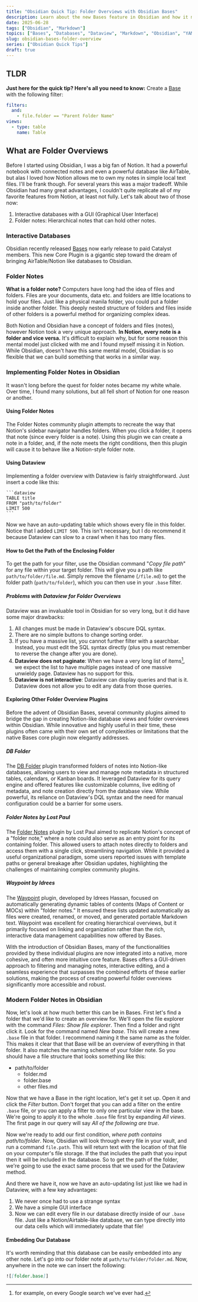 ```yaml
---
title: "Obsidian Quick Tip: Folder Overviews with Obsidian Bases"
description: Learn about the new Bases feature in Obsidian and how it makes Obsidian more powerful and easier to use.
date: 2025-06-28
tags: ["Obsidian", "Markdown"]
topics: ["Bases", "Databases", "Dataview", "Markdown", "Obsidian", "YAML", "AirTable"]
slug: obsidian-bases-folder-overview
series: ["Obsidian Quick Tips"]
draft: true
---
```



## TLDR
**Just here for the quick tip? Here's all you need to know:**
Create a [Base](https://help.obsidian.md/bases) with the following filter: 

```yaml
filters:
  and:
    - file.folder == "Parent Folder Name"
views:
  - type: table
    name: Table
```

## What are Folder Overviews
Before I started using Obsidian, I was a big fan of Notion. It had a powerful notebook with connected notes and even a powerful database like AirTable, but alas I loved how Notion allows me to own my notes in simple local text files. I'll be frank though. For several years this was a major tradeoff. While Obsidian had many great advantages, I couldn't quite replicate all of my favorite features from Notion, at least not fully. Let's talk about two of those now: 

1. Interactive databases with a GUI (Graphical User Interface)
2. Folder notes: Hierarchical notes that can hold other notes.

### Interactive Databases
Obsidian recently released [Bases](https://help.obsidian.md/bases) now early release to paid Catalyst members. This new Core Plugin is a gigantic step toward the dream of bringing AirTable/Notion like databases to Obsidian. 

### Folder Notes
**What is a folder note?** Computers have long had the idea of files and folders. Files are your documents, data etc. and folders are little locations to hold your files. Just like a physical manila folder, you could put a folder inside another folder. This deeply nested structure of folders and files inside of other folders is a powerful method for organizing complex ideas. 

Both Notion and Obsidian have a concept of folders and files (notes), however Notion took a very unique approach. **In Notion, every note is a folder and vice versa.** It's difficult to explain why, but for some reason this mental model just clicked with me and I found myself missing it in Notion. While Obsidian, doesn't have this same mental model, Obsidian is so flexible that we can build something that works in a similar way. 

### Implementing Folder Notes in Obsidian
It wasn't long before the quest for folder notes became my white whale. Over time, I found many solutions, but all fell short of Notion for one reason or another. 

#### Using Folder Notes 
The Folder Notes community plugin attempts to recreate the way that Notion's sidebar navigator handles folders. When you click a folder, it opens that note (since every folder is a note). Using this plugin we can create a note in a folder, and, if the note meets the right conditions, then this plugin will cause it to behave like a Notion-style folder note. 

#### Using Dataview
Implementing a folder overview with Dataview is fairly straightforward. Just insert a code like this: 

````
```dataview
TABLE title
FROM "path/to/folder"
LIMIT 500
```
````

Now we have an auto-updating table which shows every file in this folder. Notice that I added `LIMIT 500`. This isn't necessary, but I do recommend it because Dataview can slow to a crawl when it has too many files. 

#### How to Get the Path of the Enclosing Folder
To get the path for your filter, use the Obsidian command "_Copy file path_" for any file within your target folder. This will give you a path like `path/to/folder/file.md`. Simply remove the filename (`/file.md`) to get the folder path (`path/to/folder`), which you can then use in your `.base` filter.

##### Problems with Dataview for Folder Overviews
Dataview was an invaluable tool in Obsidian for so very long, but it did have some major drawbacks: 
1. All changes must be made in Dataview's obscure DQL syntax. 
2. There are no simple buttons to change sorting order. 
3. If you have a massive list, you cannot further filter with a searchbar. Instead, you must edit the SQL syntax directly (plus you must remember to reverse the change after you are done). 
4. **Dataview does not paginate**: When we have a very long list of items[^&], we expect the list to have multiple pages instead of one massive unwieldy page. Dataview has no support for this. 
5. **Dataview is not interactive**: Dataview can display queries and that is it. Dataview does not allow you to edit any data from those queries. 

[^&]: for example, on every Google search we've ever had.
#### Exploring Other Folder Overview Plugins

Before the advent of Obsidian Bases, several community plugins aimed to bridge the gap in creating Notion-like database views and folder overviews within Obsidian. While innovative and highly useful in their time, these plugins often came with their own set of complexities or limitations that the native Bases core plugin now elegantly addresses.

##### DB Folder

The [DB Folder](https://rafaelgb.github.io/obsidian-db-folder/) plugin transformed folders of notes into Notion-like databases, allowing users to view and manage note metadata in structured tables, calendars, or Kanban boards. It leveraged Dataview for its query engine and offered features like customizable columns, live editing of metadata, and note creation directly from the database view. While powerful, its reliance on Dataview's DQL syntax and the need for manual configuration could be a barrier for some users.

##### Folder Notes by Lost Paul

The [Folder Notes](https://github.com/LostPaul/obsidian-folder-notes) plugin by Lost Paul aimed to replicate Notion's concept of a "folder note," where a note could also serve as an entry point for its containing folder. This allowed users to attach notes directly to folders and access them with a single click, streamlining navigation. While it provided a useful organizational paradigm, some users reported issues with template paths or general breakage after Obsidian updates, highlighting the challenges of maintaining complex community plugins.

##### Waypoint by Idrees

The [Waypoint](https://github.com/IdreesInc/Waypoint) plugin, developed by Idrees Hassan, focused on automatically generating dynamic tables of contents (Maps of Content or MOCs) within "folder notes." It ensured these lists updated automatically as files were created, renamed, or moved, and generated portable Markdown text. Waypoint was excellent for creating hierarchical overviews, but it primarily focused on linking and organization rather than the rich, interactive data management capabilities now offered by Bases.

With the introduction of Obsidian Bases, many of the functionalities provided by these individual plugins are now integrated into a native, more cohesive, and often more intuitive core feature. Bases offers a GUI-driven approach to filtering and managing notes, interactive editing, and a seamless experience that surpasses the combined efforts of these earlier solutions, making the process of creating powerful folder overviews significantly more accessible and robust.

### Modern Folder Notes in Obsidian
Now, let's look at how much better this can be in Bases. First let's find a folder that we'd like to create an overview for. We'll open the file explorer with the command _Files: Show file explorer_. Then find a folder and right click it. Look for the command named _New base_. This will create a new `.base` file in that folder. I recommend naming it the same name as the folder. This makes it clear that that Base will be an overview of everything in that folder. It also matches the naming scheme of your folder note. So you should have a file structure that looks something like this: 

- path/to/folder
  - folder.md
  - folder.base
  - other files.md

Now that we have a Base in the right location, let's get it set up. Open it and click the _Filter_ button. Don't forget that you can add a filter on the entire `.base` file, or you can apply a filter to only one particular view in the base. We're going to apply it to the whole `.base` file first by expanding _All views_. The first page in our query will say _All of the following are true_. 

Now we're ready to add our first condition, _where path contains path/to/folder_. Now, Obsidian will look through every file in your vault, and run a command `file.path`. This will return text with the location of that file on your computer's file storage. If the that includes the path that you input then it will be included in the database. So to get the path of the folder, we're going to use the exact same process that we used for the Dataview method. 

And there we have it, now we have an auto-updating list just like we had in Dataview, with a few key advantages: 

1. We never once had to use a strange syntax
2. We have a simple GUI interface
3. Now we can edit every file in our database directly inside of our `.base` file. Just like a Notion/Airtable-like database, we can type directly into our data cells which will immediately update that file! 

#### Embedding Our Database
It's worth reminding that this database can be easily embedded into any other note. Let's go into our folder note at `path/to/folder/folder.md`. Now, anywhere in the note we can insert the following: 

```markdown
![[folder.base]]
```



